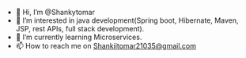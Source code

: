 - 👋 Hi, I’m @Shankytomar
- 👀 I’m interested in java development(Spring boot, Hibernate, Maven, JSP, rest APIs, full stack development).
- 🌱 I’m currently learning Microservices.
- 📫 How to reach me on Shankiitomar21035@gmail.com

<!---
Shankytomar/Shankytomar is a ✨ special ✨ repository because its `README.md` (this file) appears on your GitHub profile.
You can click the Preview link to take a look at your changes.
--->
